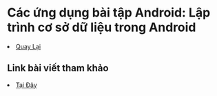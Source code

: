 <h1>Các ứng dụng bài tập Android: Lập trình cơ sở dữ liệu trong Android</h1>


<li><a href="https://github.com/DuongNhatMinh/AndroidStudio">Quay Lại</a></li>

<h2>Link bài viết tham khảo</h2>
<li><a href="https://ngocminhtran.com/2018/11/14/lap-trinh-co-so-du-lieu-trong-android-phan-1/">Tại Đây</a></li>
